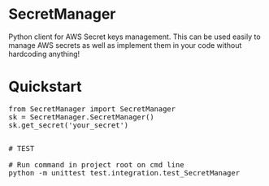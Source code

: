 # SecretManager
Python client for AWS Secret keys management. This can be used easily to manage AWS secrets as well as implement them in your code without hardcoding anything!

# Quickstart
<pre>
from SecretManager import SecretManager
sk = SecretManager.SecretManager()
sk.get_secret('your_secret')
<pre>

# TEST
<per>
# Run command in project root on cmd line
python -m unittest test.integration.test_SecretManager
<pre>
